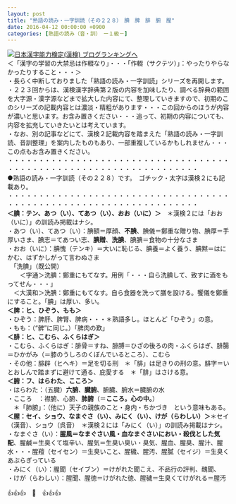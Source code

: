 ```yaml
---
layout: post
title: "熟語の読み・一字訓読（その２２８）　腆　脾　腓　腑　腥"
date: 2016-04-12 00:00:00 +0900
categories: [熟語の読み（音・訓）　ー１級－]
---
```


[![](/syuusyuu9701/assets/images/熟語の読み・一字訓読（その２２８）-腆-脾-腓-腑-腥-br_c_3028_1.gif)](http://blog.with2.net/link.php?1659096:3028 "日本漢字能力検定(漢検) ブログランキングへ")[日本漢字能力検定(漢検) ブログランキングへ](http://blog.with2.net/link.php?1659096:3028)  
＜「漢字の学習の大禁忌は作輟なり」・・・「作輟（サクテツ）」：やったりやらなかったりすること・・・＞  
・長らく中断しておりました「熟語の読み・一字訓読」シリーズを再開します。  
・２２３回からは、漢検漢字辞典第２版の内容を加味したり、調べる辞典の範囲を大字源・漢字源などまで拡大した内容にて、整理していきますので、初期のこのシリーズの記載内容とは濃淡・精粗があります・・・この回からのほうが内容が濃いと思います。お含み置きください・・・追って、初期の内容についても、内容を拡充していきたいとは考えています。  
・なお、別の記事などにて、漢検２記載内容を踏まえた「熟語の読み・一字訓読、音訓整理」を案内したものもあり、一部重複しているかもしれません・・・この点もお含み置きください。  
・・・・・・・・・・・・・・・・・・・・・・・・・・・・・・・・・・・・・・・・・・・・・・・・・・・・・・・・・・・・・・・・・・・  
●熟語の読み・一字訓読（その２２８）です。　ゴチック・太字は漢検２にも記載あり。  
・・・・・・・・・・・・・・・・・・・・・・・・・・・・・・・・・・・・・・・・・・・・・・・・・・・・・・・・・・・・・・・・・・・  
**＜腆：テン、あつ（い）、てあつ（い）、おお（いに）＞**　＊漢検２には「おお（いに）」の訓読み掲載はナシ。  
・あつ（い）、てあつ（い）：腆額＝厚顔、**不腆**、腆儀＝鄭重な贈り物、腆厚＝手厚いさま、腆志＝てあつい志、**腆贈**、**洗腆**、腆腆＝食物の十分なさま  
・おお（いに）：腆愧（テンキ）＝大いに恥じる、腆養＝よく養う、腆黙＝はにかむ、はずかしがって言わぬさま  
　「洗腆」（既公開）  
　　＜字通＞洗腆：鄭重にもてなす。用例「・・・自ら洗腆して、致すに酒をもってせん・・・」  
　＜大漢和＞洗腆：鄭重にもてなす。自ら食器を洗って膳を設ける。饗儀を鄭重にすること。「腆」は厚い、多い。  
**＜脾：ヒ、ひぞう、もも＞**　  
・ひぞう：脾肝、脾腎、脾病・・・＊熟語多し。ほとんど「ひぞう」の意。  
・もも：（“髀”に同じ。）「脾肉の歎」  
**＜腓：ヒ、こむら、ふくらはぎ＞**  
・こむら、ふくらはぎ：腓骨＝すね、腓膊＝ひざの後ろの肉・ふくらはぎ、腓腸＝ひかがみ（＝膝のうしろのくぼんでいるところ）、こむら  
・その他：腓辟（ヒヘキ）＝足を切る刑　＊「腓」は足きりの刑の意。腓字＝いとおしんで踏まずに避けて通る、庇愛する　＊「腓」はさける意。  
**＜腑：フ、はらわた、こころ＞**  
・はらわた：（五臓）**六腑**、**臓腑**、腑臓、腑水＝臓腑の水  
・こころ　：襟腑、心腑、**肺腑**（＝**こころ。心の中。**）　  
　＊「肺腑」：（他に）天子の親族のこと・身内・ちかづき　という意味もある。  
**＜腥：セイ、ショウ、なまぐさ（い）、みにく（い）、けが（らわしい）＞**＊セイ（漢音）、ショウ（呉音）　＊漢検２には「みにく（い）」の訓読み掲載はナシ。  
・なまぐさ（い）：**腥風＝なまぐさい風・血なまぐさいにおい・殺伐とした気配**、腥鹹＝生臭くて塩辛い、腥気＝生臭い臭い・臭気、腥血、腥臭、腥汁、腥水・・・腥羶（セイセン）＝生臭いこと、腥穢、腥汚、腥膩（セイジ）＝生臭くあぶらぎっている  
・みにく（い）：腥聞（セイブン）＝けがれた聞こえ、不品行の評判、醜聞、  
・けが（らわしい）：腥聞、腥徳＝けがれた徳、腥穢＝生臭くてけがれる＝腥汚  
  
👍👍👍　🐒　👍👍👍  
  
  
  
　